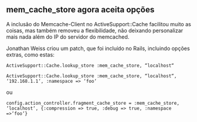 ## mem\_cache\_store agora aceita opções

A inclusão do Memcache-Client no ActiveSupport::Cache facilitou muito as coisas, mas também removeu a flexibilidade, não deixando personalizar mais nada além do IP do servidor do memcached.

Jonathan Weiss criou um patch, que foi incluído no Rails, incluindo opções extras, como estas:

	ActiveSupport::Cache.lookup_store :mem_cache_store, “localhost“

	ActiveSupport::Cache.lookup_store :mem_cache_store, “localhost“, ‘192.168.1.1‘, :namespace => ‘foo‘

ou

	config.action_controller.fragment_cache_store = :mem_cache_store, ‘localhost‘, {:compression => true, :debug => true, :namespace =>‘foo‘}